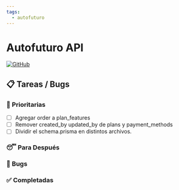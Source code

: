```yaml
---
tags:
  - autofuturo
---
```

# Autofuturo API
[![GitHub](https://img.shields.io/badge/GitHub-Repository-blue.svg)](https://github.com/autofuturo/autofuturo-api)

## 📋 Tareas / Bugs
### 🚨 Prioritarias

- [ ] Agregar order a plan_features
- [ ] Remover created_by updated_by de plans y payment_methods
- [ ] Dividir el schema.prisma en distintos archivos. 

### 😴 Para Después


### 🐛 Bugs


### ✅ Completadas
